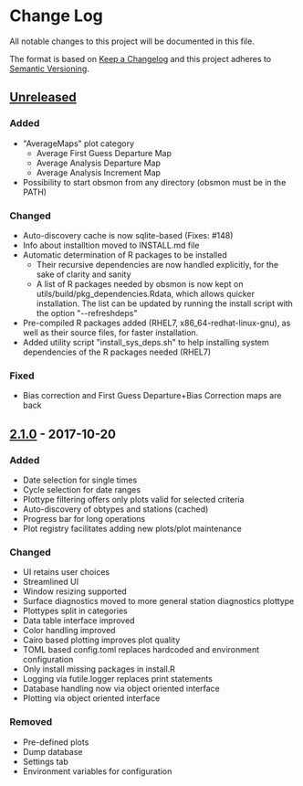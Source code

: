 # Change Log
All notable changes to this project will be documented in this file.

The format is based on [Keep a Changelog](http://keepachangelog.com/)
and this project adheres to [Semantic Versioning](http://semver.org/).

## [Unreleased]
### Added
- "AverageMaps" plot category
    - Average First Guess Departure Map
    - Average Analysis Departure Map
    - Average Analysis Increment Map
- Possibility to start obsmon from any directory (obsmon must be in the PATH)

### Changed
- Auto-discovery cache is now sqlite-based (Fixes: #148)
- Info about installtion moved to INSTALL.md file
- Automatic determination of R packages to be installed
    - Their recursive dependencies are now handled explicitly, for the sake of 
      clarity and sanity
    - A list of R packages needed by obsmon is now kept on 
      utils/build/pkg_dependencies.Rdata, which allows quicker installation.
      The list can be updated by running the install script with the option
      "--refreshdeps"
- Pre-compiled R packages added (RHEL7, x86_64-redhat-linux-gnu), as well as
  their source files, for faster installation.
- Added utility script "install_sys_deps.sh" to help installing system 
  dependencies of the R packages needed (RHEL7)

### Fixed
- Bias correction and First Guess Departure+Bias Correction maps are back

## [2.1.0] - 2017-10-20
### Added
- Date selection for single times
- Cycle selection for date ranges
- Plottype filtering offers only plots valid for selected criteria
- Auto-discovery of obtypes and stations (cached)
- Progress bar for long operations
- Plot registry facilitates adding new plots/plot maintenance

### Changed
- UI retains user choices
- Streamlined UI
- Window resizing supported
- Surface diagnostics moved to more general station diagnostics plottype
- Plottypes split in categories
- Data table interface improved
- Color handling improved
- Cairo based plotting improves plot quality
- TOML based config.toml replaces hardcoded and environment configuration
- Only install missing packages in install.R
- Logging via futile.logger replaces print statements
- Database handling now via object oriented interface
- Plotting via object oriented interface

### Removed
- Pre-defined plots
- Dump database
- Settings tab
- Environment variables for configuration

[Unreleased]: https://git.smhi.se/paulo/obsmon/compare/obsmon-2.1.0...obsmon-2.2.x
[2.1.0]: https://git.smhi.se/a002160/obsmon/compare/obsmon-2.0.0...obsmon-2.1.0
